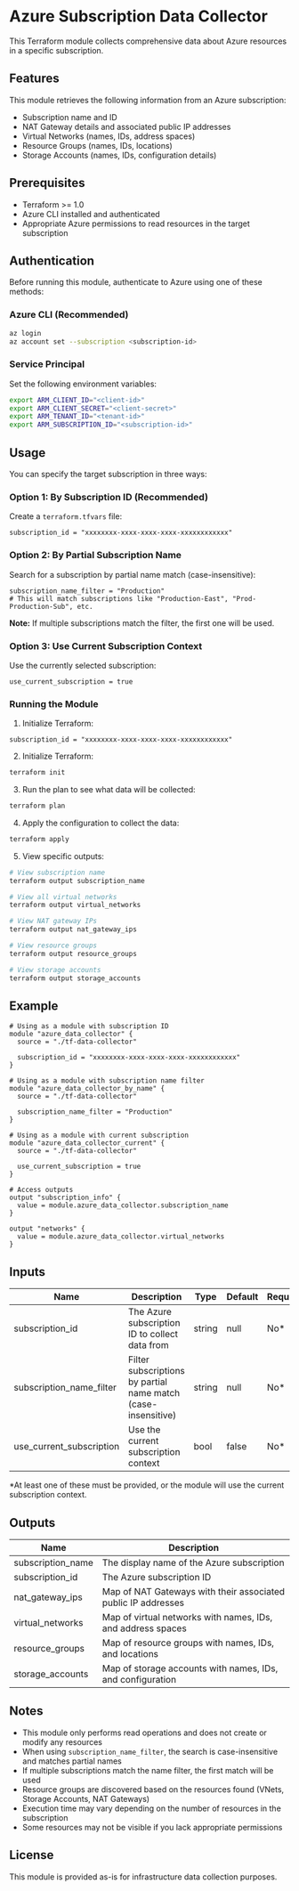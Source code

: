 # Azure Subscription Data Collector

This Terraform module collects comprehensive data about Azure resources in a specific subscription.

## Features

This module retrieves the following information from an Azure subscription:
- Subscription name and ID
- NAT Gateway details and associated public IP addresses
- Virtual Networks (names, IDs, address spaces)
- Resource Groups (names, IDs, locations)
- Storage Accounts (names, IDs, configuration details)

## Prerequisites

- Terraform >= 1.0
- Azure CLI installed and authenticated
- Appropriate Azure permissions to read resources in the target subscription

## Authentication

Before running this module, authenticate to Azure using one of these methods:

### Azure CLI (Recommended)
```bash
az login
az account set --subscription <subscription-id>
```

### Service Principal
Set the following environment variables:
```bash
export ARM_CLIENT_ID="<client-id>"
export ARM_CLIENT_SECRET="<client-secret>"
export ARM_TENANT_ID="<tenant-id>"
export ARM_SUBSCRIPTION_ID="<subscription-id>"
```

## Usage

You can specify the target subscription in three ways:

### Option 1: By Subscription ID (Recommended)

Create a `terraform.tfvars` file:
```hcl
subscription_id = "xxxxxxxx-xxxx-xxxx-xxxx-xxxxxxxxxxxx"
```

### Option 2: By Partial Subscription Name

Search for a subscription by partial name match (case-insensitive):
```hcl
subscription_name_filter = "Production"
# This will match subscriptions like "Production-East", "Prod-Production-Sub", etc.
```

**Note:** If multiple subscriptions match the filter, the first one will be used.

### Option 3: Use Current Subscription Context

Use the currently selected subscription:
```hcl
use_current_subscription = true
```

### Running the Module

1. Initialize Terraform:
```hcl
subscription_id = "xxxxxxxx-xxxx-xxxx-xxxx-xxxxxxxxxxxx"
```

2. Initialize Terraform:
```bash
terraform init
```

3. Run the plan to see what data will be collected:
```bash
terraform plan
```

4. Apply the configuration to collect the data:
```bash
terraform apply
```

5. View specific outputs:
```bash
# View subscription name
terraform output subscription_name

# View all virtual networks
terraform output virtual_networks

# View NAT gateway IPs
terraform output nat_gateway_ips

# View resource groups
terraform output resource_groups

# View storage accounts
terraform output storage_accounts
```

## Example

```hcl
# Using as a module with subscription ID
module "azure_data_collector" {
  source = "./tf-data-collector"
  
  subscription_id = "xxxxxxxx-xxxx-xxxx-xxxx-xxxxxxxxxxxx"
}

# Using as a module with subscription name filter
module "azure_data_collector_by_name" {
  source = "./tf-data-collector"
  
  subscription_name_filter = "Production"
}

# Using as a module with current subscription
module "azure_data_collector_current" {
  source = "./tf-data-collector"
  
  use_current_subscription = true
}

# Access outputs
output "subscription_info" {
  value = module.azure_data_collector.subscription_name
}

output "networks" {
  value = module.azure_data_collector.virtual_networks
}
```

## Inputs

| Name | Description | Type | Default | Required |
|------|-------------|------|---------|----------|
| subscription_id | The Azure subscription ID to collect data from | string | null | No* |
| subscription_name_filter | Filter subscriptions by partial name match (case-insensitive) | string | null | No* |
| use_current_subscription | Use the current subscription context | bool | false | No* |

*At least one of these must be provided, or the module will use the current subscription context.

## Outputs

| Name | Description |
|------|-------------|
| subscription_name | The display name of the Azure subscription |
| subscription_id | The Azure subscription ID |
| nat_gateway_ips | Map of NAT Gateways with their associated public IP addresses |
| virtual_networks | Map of virtual networks with names, IDs, and address spaces |
| resource_groups | Map of resource groups with names, IDs, and locations |
| storage_accounts | Map of storage accounts with names, IDs, and configuration |

## Notes

- This module only performs read operations and does not create or modify any resources
- When using `subscription_name_filter`, the search is case-insensitive and matches partial names
- If multiple subscriptions match the name filter, the first match will be used
- Resource groups are discovered based on the resources found (VNets, Storage Accounts, NAT Gateways)
- Execution time may vary depending on the number of resources in the subscription
- Some resources may not be visible if you lack appropriate permissions

## License

This module is provided as-is for infrastructure data collection purposes.
